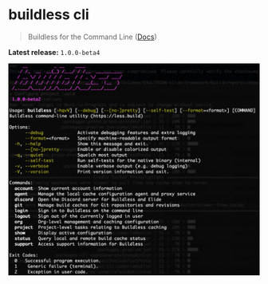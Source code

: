 # buildless cli

> Buildless for the Command Line ([Docs][0])

**Latest release:** `1.0.0-beta4`

![Output of buildless --help][helpimg]

[0]: https://docs.less.build/cli
[helpimg]: ./.github/buildless-help.png "Output of buildless --help"
